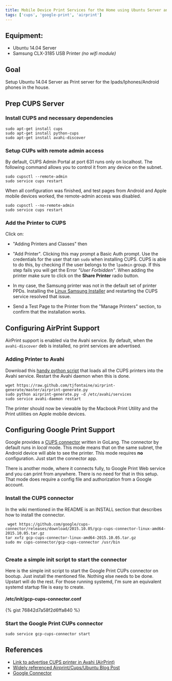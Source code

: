 ```yaml
---
title: Mobile Device Print Services for the Home using Ubuntu Server and a USB Printer
tags: ['cups', 'google-print', 'airprint']
---
```


## Equipment:
* Ubuntu 14.04 Server
* Samsung CLX-3185 USB Printer _(no wifi module)_

## Goal

Setup Ubuntu 14.04 Server as Print server for the Ipads/Iphones/Android phones
in the house.

## Prep CUPS Server

### Install CUPS and necessary dependencies

```
sudo apt-get install cups
sudo apt-get install python-cups
sudo apt-get install avahi-discover
```

### Setup CUPs with remote admin access
By default, CUPS Admin Portal at port 631 runs only on localhost. The following
command allows you to control it from any device on the subnet.

```
sudo cupsctl --remote-admin
sudo service cups restart
```

When all configuration was finished, and test pages from Android and Apple mobile
devices worked, the remote-admin access was disabled.

```
sudo cupsctl --no-remote-admin
sudo service cups restart
```

### Add the Printer to CUPS

Click on:

  * "Adding Printers and Classes" then

  * "Add Printer". Clicking this may prompt a Basic Auth  prompt.
Use the credentials for the user that ran ``sudo`` when installing CUPS.
CUPS is able to do this, by checking if the user belongs to the ``lpadmin`` group.
If this step fails you will get the Error _"User Forbidden"_. When adding the
printer make sure to click on the **Share Printer** radio button.

  * In my case, the Samsung printer was not in the default set of printer PPDs.
Installing the [Linux Samsung Installer](http://www.bchemnet.com/suldr/) and restarting the CUPS service resolved
that issue.

  * Send a Test Page to the Printer from the "Manage Printers" section, to
confirm that the installation works.


## Configuring AirPrint Support

AirPrint support is enabled via the Avahi service. By default, when the ``avahi-discover``
deb is installed, no print services are advertised.

### Adding Printer to Avahi

Download this [handy python script](https://raw.github.com/tjfontaine/airprint-generate/master/airprint-generate.py) that loads all the CUPS printers into the Avahi service. Restart the Avahi daemon when this is done.

```
wget https://raw.github.com/tjfontaine/airprint-generate/master/airprint-generate.py
sudo python airprint-generate.py -d /etc/avahi/services
sudo service avahi-daemon restart
```

The printer should now be viewable by the Macbook Print Utility and the Print
utilities on Apple mobile devices.

## Configuring Google Print Support

Google provides a [CUPS connector](https://github.com/google/cups-connector) written in GoLang.
The connector by default runs in _local_ mode. This mode means that on the
same subnet, the Android device will able to see the printer. This mode requires
**no** configuration. Just start the connector app.

There is another mode, where it connects fully, to Google Print Web service and you can print
 from anywhere. There is no need for that in this setup. That mode does require
a config file and authorization from a Google account.

### Install the CUPS connector
In the wiki mentioned in the README is an INSTALL section that describes how to install
the connector.

```
 wget https://github.com/google/cups-connector/releases/download/2015.10.05/gcp-cups-connector-linux-amd64-2015.10.05.tar.gz
tar xvfz gcp-cups-connector-linux-amd64-2015.10.05.tar.gz
sudo mv cups-connector/gcp-cups-connector /usr/bin


```

### Create a simple init script to start the connector

Here is the simple init script to start the Google Print CUPs connector on bootup.
Just install the mentioned file. Nothing else needs to be done. Upstart will do the rest.
For those running systemd, I'm sure an equivalent systemd startup file is easy to create.

#### /etc/init/gcp-cups-connector.conf
{% gist 76842d7a58f2d6ffa840 %}

### Start the Google Print CUPs connector
```
sudo service gcp-cups-connector start
```

## References

* [Link to advertise CUPS printer in Avahi (AirPrint)](https://wiki.archlinux.org/index.php/Avahi)
* [Widely referenced Airprint/Cups/Ubuntu Blog Post](https://david.gyttja.com/2010/11/11/airprint-on-ubuntu/)
* [Google Connector](https://github.com/google/cups-connector)
